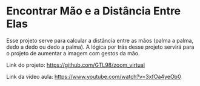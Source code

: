 # Encontrar Mão e a Distância Entre Elas

Esse projeto serve para calcular a distância entre as mãos (palma a palma, dedo a dedo ou  dedo a palma). A lógica por trás desse projeto servirá para o projeto de aumentar a imagem com gestos da mão.

Link do projeto: https://github.com/GTL98/zoom_virtual

Link da vídeo aula: https://www.youtube.com/watch?v=3xfOa4yeOb0
